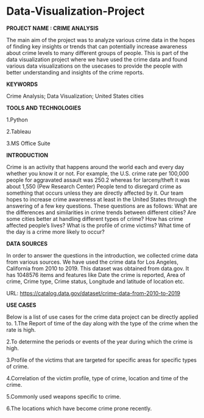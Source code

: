 # Data-Visualization-Project


**PROJECT NAME : CRIME ANALYSIS**

  The main aim of the project was to analyze various crime data in the hopes of finding key insights or trends that can potentially increase awareness about crime levels to many different groups of people. This is part of the data visualization project where we have used the crime data and found various data visualizations on the usecases to provide the people with better understanding and insights of the crime reports.

**KEYWORDS**

  Crime Analysis; Data Visualization; United States cities
  
 **TOOLS AND TECHNOLOGIES**
 
 1.Python 
 
 2.Tableau
 
 3.MS Office Suite


**INTRODUCTION**

  Crime is an activity that happens around the world each and every day whether you know it or not. For example, the U.S. crime rate per 100,000 people for aggravated assault was 250.2 whereas for larceny/theft it was about 1,550 (Pew Research Center) People tend to disregard crime as something that occurs unless they are directly affected by it. Our team hopes to increase crime awareness at least in the United States through the answering of a few key questions. These questions are as follows:
  What are the differences and similarities in crime trends between different cities?
  Are some cities better at handling different types of crime?
  How has crime affected people’s lives?
  What is the profile of crime victims?
  What time of the day is a crime more likely to occur?
  
**DATA SOURCES**

  In order to answer the questions in the introduction, we collected crime data from various sources. We have used the crime data for Los Angeles, California from 2010 to 2019. This dataset was obtained from data.gov. It has 1048576 items and features like Date the crime is reported, Area of crime, Crime type, Crime status, Longitude and latitude of location etc.
  
  URL: https://catalog.data.gov/dataset/crime-data-from-2010-to-2019
  
**USE CASES**

Below is a list of use cases for the crime data project can be directly applied to.
  1.The Report of time of the day along with the type of the crime when the rate is high.
  
  2.To determine the periods or events of the year during which the crime is high.
  
  3.Profile of the victims that are targeted for specific areas for specific types of crime.
  
  4.Correlation of the victim profile, type of crime, location and time of the crime.
  
  5.Commonly used weapons specific to crime.
  
  6.The locations which have become crime prone recently.
 

